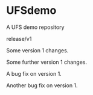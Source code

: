 # UFSdemo
A UFS demo repository

release/v1

Some version 1 changes.

Some further version 1 changes.

A bug fix on version 1.

Another bug fix on version 1.
